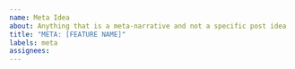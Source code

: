 ```yaml
---
name: Meta Idea
about: Anything that is a meta-narrative and not a specific post idea
title: "META: [FEATURE NAME]"
labels: meta
assignees:
---
```

